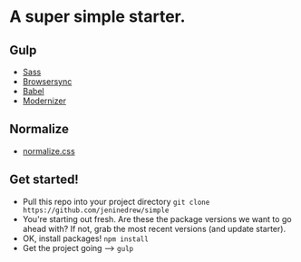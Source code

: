 # A super simple starter.

## Gulp

- [Sass](https://www.npmjs.com/package/gulp-sass)
- [Browsersync](https://browsersync.io/docs/gulp)
- [Babel](https://www.npmjs.com/package/gulp-babel)
- [Modernizer](https://www.npmjs.com/package/gulp-modernizr)

## Normalize

- [normalize.css](https://necolas.github.io/normalize.css/)

## Get started!

- Pull this repo into your project directory `git clone https://github.com/jeninedrew/simple`
- You're starting out fresh. Are these the package versions we want to go ahead with? If not, grab the most recent versions (and update starter).
- OK, install packages! `npm install`
- Get the project going --> `gulp`
